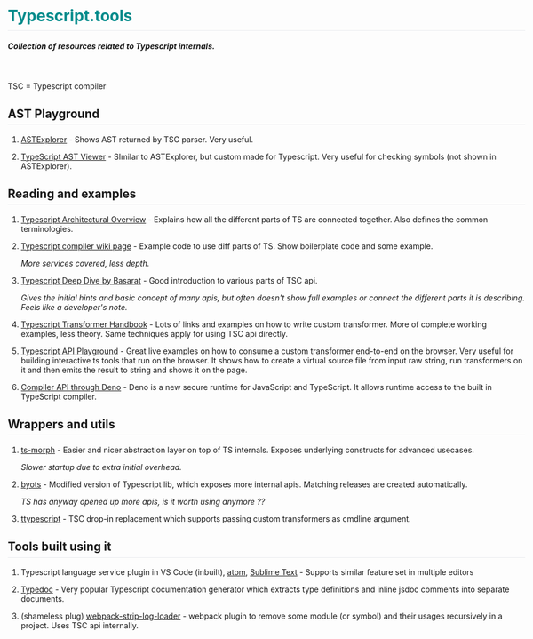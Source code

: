 # Typescript.tools

##### Collection of resources related to Typescript internals.

<br/>

TSC = Typescript compiler

## AST Playground

1. [ASTExplorer](https://astexplorer.net/#/gist/84d8957b9cf1e9e9f0cdda496755c52e/latest) - Shows AST returned by TSC parser. Very useful.

2. [TypeScript AST Viewer](https://ts-ast-viewer.com) - SImilar to ASTExplorer, but custom made for Typescript. Very useful for checking symbols (not shown in ASTExplorer).

## Reading and examples

1. [Typescript Architectural Overview](https://github.com/microsoft/TypeScript/wiki/Architectural-Overview) - Explains how all the different parts of TS are connected together. Also defines the common terminologies.

2. [Typescript compiler wiki page](https://github.com/microsoft/TypeScript/wiki/Using-the-Compiler-API) - Example code to use diff parts of TS. Show boilerplate code and some example.

   _More services covered, less depth._

3. [Typescript Deep Dive by Basarat](https://basarat.gitbook.io/typescript/overview) - Good introduction to various parts of TSC api.

   _Gives the initial hints and basic concept of many apis, but often doesn't show full examples or connect the different parts it is describing. Feels like a developer's note._

4. [Typescript Transformer Handbook](https://github.com/madou/typescript-transformer-handbook) - Lots of links and examples on how to write custom transformer. More of complete working examples, less theory. Same techniques apply for using TSC api directly.

5. [Typescript API Playground](https://typescript-api-playground.glitch.me/) - Great live examples on how to consume a custom transformer end-to-end on the browser. Very useful for building interactive ts tools that run on the browser. It shows how to create a virtual source file from input raw string, run transformers on it and then emits the result to string and shows it on the page.

6. [Compiler API through Deno](https://deno.land/std/manual.md#compiler-api) - Deno is a new secure runtime for JavaScript and TypeScript. It allows runtime access to the built in TypeScript compiler.

## Wrappers and utils

1. [ts-morph](https://github.com/dsherret/ts-morph) - Easier and nicer abstraction layer on top of TS internals. Exposes underlying constructs for advanced usecases.

   _Slower startup due to extra initial overhead._

2. [byots](https://github.com/basarat/byots) - Modified version of Typescript lib, which exposes more internal apis. Matching releases are created automatically.

   _TS has anyway opened up more apis, is it worth using anymore ??_

3. [ttypescript](https://github.com/cevek/ttypescript) - TSC drop-in replacement which supports passing custom transformers as cmdline argument.

## Tools built using it

1. Typescript language service plugin in VS Code (inbuilt), [atom](https://github.com/TypeStrong/atom-typescript), [Sublime Text](https://github.com/Microsoft/TypeScript-Sublime-Plugin) - Supports similar feature set in multiple editors

2. [Typedoc](https://typedoc.org/) - Very popular Typescript documentation generator which extracts type definitions and inline jsdoc comments into separate documents.

3. (shameless plug) [webpack-strip-log-loader](https://github.com/bendtherules/webpack-strip-log-loader) - webpack plugin to remove some module (or symbol) and their usages recursively in a project. Uses TSC api internally.

<title>Collection of resources related to Typescript internals</title>
<link rel="icon" href="favicon.ico" type="image/x-icon" />
<meta name="viewport" content="width=device-width, initial-scale=1.0" />
<link rel="stylesheet" href="https://stackpath.bootstrapcdn.com/bootstrap/4.4.1/css/bootstrap.min.css" integrity="sha384-Vkoo8x4CGsO3+Hhxv8T/Q5PaXtkKtu6ug5TOeNV6gBiFeWPGFN9MuhOf23Q9Ifjh" crossorigin="anonymous">
<style type="text/css" media="screen">
  body {
      padding: 1em;
      max-width: 960px;
      margin: auto;
  }
  body>h1 {
      color: darkcyan;
      margin-bottom: 0.5em;
  }
  h1, h2 {
  padding-bottom: .3em;
  border-bottom: 1px solid #eaecef;
  }
</style>
